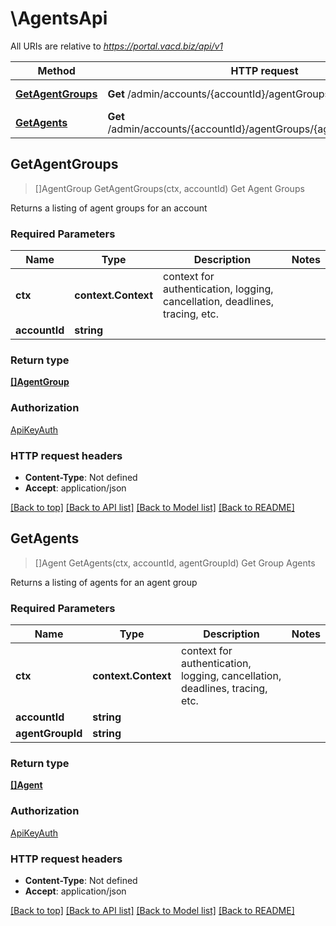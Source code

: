 # \AgentsApi

All URIs are relative to *https://portal.vacd.biz/api/v1*

Method | HTTP request | Description
------------- | ------------- | -------------
[**GetAgentGroups**](AgentsApi.md#GetAgentGroups) | **Get** /admin/accounts/{accountId}/agentGroups | Get Agent Groups
[**GetAgents**](AgentsApi.md#GetAgents) | **Get** /admin/accounts/{accountId}/agentGroups/{agentGroupId}/agents | Get Group Agents



## GetAgentGroups

> []AgentGroup GetAgentGroups(ctx, accountId)
Get Agent Groups

Returns a listing of agent groups for an account

### Required Parameters


Name | Type | Description  | Notes
------------- | ------------- | ------------- | -------------
**ctx** | **context.Context** | context for authentication, logging, cancellation, deadlines, tracing, etc.
**accountId** | **string**|  | 

### Return type

[**[]AgentGroup**](AgentGroup.md)

### Authorization

[ApiKeyAuth](../README.md#ApiKeyAuth)

### HTTP request headers

- **Content-Type**: Not defined
- **Accept**: application/json

[[Back to top]](#) [[Back to API list]](../README.md#documentation-for-api-endpoints)
[[Back to Model list]](../README.md#documentation-for-models)
[[Back to README]](../README.md)


## GetAgents

> []Agent GetAgents(ctx, accountId, agentGroupId)
Get Group Agents

Returns a listing of agents for an agent group

### Required Parameters


Name | Type | Description  | Notes
------------- | ------------- | ------------- | -------------
**ctx** | **context.Context** | context for authentication, logging, cancellation, deadlines, tracing, etc.
**accountId** | **string**|  | 
**agentGroupId** | **string**|  | 

### Return type

[**[]Agent**](Agent.md)

### Authorization

[ApiKeyAuth](../README.md#ApiKeyAuth)

### HTTP request headers

- **Content-Type**: Not defined
- **Accept**: application/json

[[Back to top]](#) [[Back to API list]](../README.md#documentation-for-api-endpoints)
[[Back to Model list]](../README.md#documentation-for-models)
[[Back to README]](../README.md)

